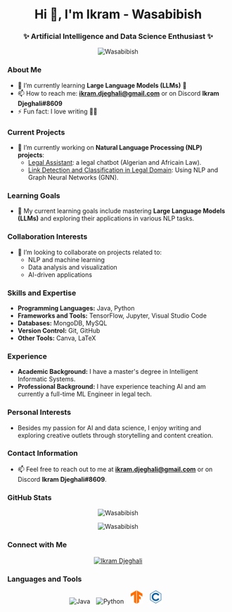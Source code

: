 <!--
**Wasabibish/Wasabibish** is a ✨ _special_ ✨ repository because its `README.md` (this file) appears on your GitHub profile.
-->

<h1 align="center">Hi 👋, I'm Ikram - Wasabibish</h1>
<h3 align="center">✨ Artificial Intelligence and Data Science Enthusiast ✨</h3>

<p align="center">
  <img src="https://komarev.com/ghpvc/?username=Wasabibish&label=Profile%20views&color=0e75b6&style=flat" alt="Wasabibish" />
</p>

### About Me

- 🌱 I’m currently learning **Large Language Models (LLMs)** 💫
- 📫 How to reach me: **ikram.djeghali@gmail.com** or on Discord **Ikram Djeghali#8609**
- ⚡ Fun fact: I love writing ✍🏻

### Current Projects

- 🔭 I’m currently working on **Natural Language Processing (NLP) projects**:
  - [Legal Assistant](#): a legal chatbot (Algerian and Africain Law).
  - [Link Detection and Classification in Legal Domain](#): Using NLP and Graph Neural Networks (GNN).

### Learning Goals

- 🌱 My current learning goals include mastering **Large Language Models (LLMs)** and exploring their applications in various NLP tasks.

### Collaboration Interests

- 👯 I’m looking to collaborate on projects related to:
  - NLP and machine learning
  - Data analysis and visualization
  - AI-driven applications


### Skills and Expertise

- **Programming Languages:** Java, Python
- **Frameworks and Tools:** TensorFlow, Jupyter, Visual Studio Code
- **Databases:** MongoDB, MySQL
- **Version Control:** Git, GitHub
- **Other Tools:** Canva, LaTeX

### Experience

- **Academic Background:** I have a master's degree in Intelligent Informatic Systems.
- **Professional Background:** I have experience teaching AI and am currently a full-time ML Engineer in legal tech.
  

### Personal Interests

- Besides my passion for AI and data science, I enjoy writing and exploring creative outlets through storytelling and content creation.

### Contact Information

- 📫 Feel free to reach out to me at **ikram.djeghali@gmail.com** or on Discord **Ikram Djeghali#8609**.


### GitHub Stats

<p align="center">
  <img src="https://github-readme-stats.vercel.app/api/top-langs?username=Wasabibish&show_icons=true&locale=en&layout=compact" alt="Wasabibish" />
</p>
<p align="center">
  <img src="https://github-readme-stats.vercel.app/api?username=Wasabibish&show_icons=true&locale=en" alt="Wasabibish" />
</p>

### Connect with Me

<p align="center">
  <a href="https://www.linkedin.com/in/ikram-djeghali-5b101b19b/" target="blank">
    <img align="center" src="https://raw.githubusercontent.com/rahuldkjain/github-profile-readme-generator/master/src/images/icons/Social/linked-in-alt.svg" alt="Ikram Djeghali" height="30" width="40" />
  </a>
</p>

### Languages and Tools

<p align="center">
  <img alt="Java" src="https://www.svgrepo.com/show/303388/java-4-logo.svg" width="30" style="padding-right:10px;" />
  <img alt="Python" src="https://upload.wikimedia.org/wikipedia/commons/thumb/c/c3/Python-logo-notext.svg/1024px-Python-logo-notext.svg.png" width="30" style="padding-right:10px;" />
  <img alt="TensorFlow" src="https://github.com/devicons/devicon/blob/v2.15.1/icons/tensorflow/tensorflow-original.svg" width="30" style="padding-right:10px;" />
  <img alt="C" src="https://github.com/devicons/devicon/blob/v2.15.1/icons/c/c-line.svg" width="30" style="padding-right:10px;" />
  <img alt="Jupyter" src="https://github.com/dev

